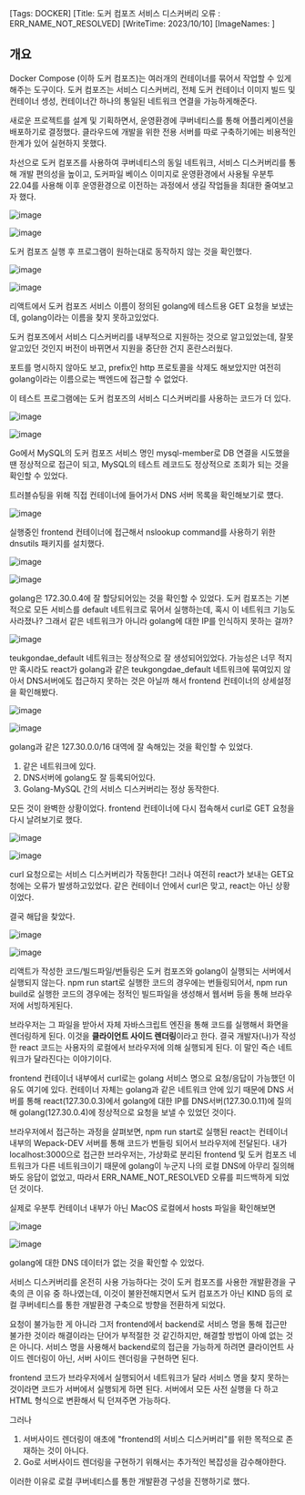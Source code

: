 [Tags: DOCKER]
[Title: 도커 컴포즈 서비스 디스커버리 오류 : ERR_NAME_NOT_RESOLVED]
[WriteTime: 2023/10/10]
[ImageNames: ]

## 개요

Docker Compose (이하 도커 컴포즈)는 여러개의 컨테이너를 묶어서 작업할 수 있게 해주는 도구이다. 도커 컴포즈는 서비스 디스커버리, 전체 도커 컨테이너 이미지 빌드 및 컨테이너 셍성, 컨테이너간 하나의 통일된 네트워크 연결을 가능하게해준다.

새로운 프로젝트를 설계 및 기획하면서, 운영환경에 쿠버네티스를 통해 어플리케이션을 배포하기로 결정했다. 클라우드에 개발을 위한 전용 서버를 따로 구축하기에는 비용적인 한계가 있어 실현하지 못했다.

차선으로 도커 컴포즈를 사용하여 쿠버네티스의 동일 네트워크, 서비스 디스커버리를 통해 개발 편의성을 높이고, 도커파일 베이스 이미지로 운영환경에서 사용될 우분투 22.04를 사용해 이후 운영환경으로 이전하는 과정에서 생길 작업들을 최대한 줄여보고자 했다. 

![image](https://res.craft.do/user/full/6deb5b3a-d995-5f97-e85b-e7c3c5f9702a/doc/44F64FDD-7128-41E7-93EB-17E111CC312B/89687131-2C78-47B5-890D-1312152A3E24_2/z4iLC5gumLY6mkLefOKZogiyy7u9OKeRxzbKh06DyKAz/Image.png)

![image](https://res.craft.do/user/full/6deb5b3a-d995-5f97-e85b-e7c3c5f9702a/doc/44F64FDD-7128-41E7-93EB-17E111CC312B/F12F9318-1739-42B9-8A4B-E78CD47E5F79_2/VGuirdVSfoVRkpAY9aQaoex2v47iLLmHnxj0Z9bATGEz/Image.png)

도커 컴포즈 실행 후 프로그램이 원하는대로 동작하지 않는 것을 확인했다. 

![image](https://res.craft.do/user/full/6deb5b3a-d995-5f97-e85b-e7c3c5f9702a/doc/44F64FDD-7128-41E7-93EB-17E111CC312B/28B4E0B6-1657-4577-9B21-C48C51974760_2/1PzqOb5jGjpBqESlgiNEJ6F0x5eGD9Gp8z7yLlmmM5Uz/Image.png)

![image](https://res.craft.do/user/full/6deb5b3a-d995-5f97-e85b-e7c3c5f9702a/doc/44F64FDD-7128-41E7-93EB-17E111CC312B/458D8C31-1B2C-4671-B02B-E1C8E8177095_2/MMMqXIVGIf4zirL5yGro0P8WbHdRh51y1nStxEKQeGEz/%202023-09-19%20%2012.44.17.png)

리액트에서  도커 컴포즈 서비스 이름이 정의된 golang에 테스트용 GET 요청을 보냈는데, golang이라는 이름을 찾지 못하고있었다.

도커 컴포즈에서 서비스 디스커버리를 내부적으로 지원하는 것으로 알고있었는데, 잘못 알고있던 것인지 버전이 바뀌면서 지원을 중단한 건지 혼란스러웠다.

포트를 명시하지 않아도 보고, prefix인 http 프로토콜을 삭제도 해보았지만 여전히 golang이라는 이름으로는 백엔드에 접근할 수 없었다.

이 테스트 프로그램에는 도커 컴포즈의 서비스 디스커버리를 사용하는 코드가 더 있다.

![image](https://res.craft.do/user/full/6deb5b3a-d995-5f97-e85b-e7c3c5f9702a/doc/44F64FDD-7128-41E7-93EB-17E111CC312B/9C2C9991-9FE5-4BAA-93F5-C0476BE27FE0_2/dzKtsodHVxBmZNLi1hT7AIFtIMvmzHxk6EtC4ZsOjh8z/Image.png)

![image](https://res.craft.do/user/full/6deb5b3a-d995-5f97-e85b-e7c3c5f9702a/doc/44F64FDD-7128-41E7-93EB-17E111CC312B/CEE4E6E8-3841-4EBA-9CAF-E0CCE8FE7B25_2/H9Ky6Nd9Ydib21asUx4dmfLMtxzlg6yhxuaLxSVBTqcz/Image.png)

Go에서 MySQL의 도커 컴포즈 서비스 명인 mysql-member로 DB 연결을 시도했을 땐 정상적으로 접근이 되고, MySQL의 테스트 레코드도 정상적으로 조회가 되는 것을 확인할 수 있었다.

트러블슈팅을 위해 직접 컨테이너에 들어가서 DNS 서버 목록을 확인해보기로 헀다.

![image](https://res.craft.do/user/full/6deb5b3a-d995-5f97-e85b-e7c3c5f9702a/doc/44F64FDD-7128-41E7-93EB-17E111CC312B/9DB865E0-2985-4661-AAC1-3284DD1FC838_2/ySXD1qz7XPIeWYymX5I9csOtIokGmlSJCgTd3DUx5zQz/Image.png)

실행중인 frontend 컨테이너에 접근해서 nslookup command를 사용하기 위한 dnsutils 패키지를 설치했다.

![image](https://res.craft.do/user/full/6deb5b3a-d995-5f97-e85b-e7c3c5f9702a/doc/44F64FDD-7128-41E7-93EB-17E111CC312B/32441C88-659C-4434-836F-8BDD13F14ED2_2/Cj9ksQRLjxmvZKI9UvNxCN6QQOqepCh7IZEslKakvRcz/Image.png)

![image](https://res.craft.do/user/full/6deb5b3a-d995-5f97-e85b-e7c3c5f9702a/doc/44F64FDD-7128-41E7-93EB-17E111CC312B/7A378C1C-BD94-4348-A700-5B5161CB632A_2/q3dtFZrByKwcuayQMhvNAuJx4NeQpxwhGN0k57UXgCAz/Image.png)

golang은 172.30.0.4에 잘 할당되어있는 것을 확인할 수 있었다. 도커 컴포즈는 기본적으로 모든 서비스를 default 네트워크로 묶어서 실행하는데, 혹시 이 네트워크 기능도 사라졌나? 그래서 같은 네트워크가 아니라 golang에 대한 IP를 인식하지 못하는 걸까?

![image](https://res.craft.do/user/full/6deb5b3a-d995-5f97-e85b-e7c3c5f9702a/doc/44F64FDD-7128-41E7-93EB-17E111CC312B/31C2F6CD-C119-4954-B4A9-09DD678E3848_2/OJWbP7lOh2Aq9zbeOVHrCXLJiBLzjHVWfHJwRZieSJsz/Image.png)

teukgondae_default 네트워크는 정상적으로 잘 생성되어있었다. 가능성은 너무 적지만 혹시라도 react가 golang과 같은 teukgongdae_default 네트워크에 묶여있지 않아서 DNS서버에도 접근하지 못하는 것은 아닐까 해서 frontend 컨테이너의 상세설정을 확인해봤다.

![image](https://res.craft.do/user/full/6deb5b3a-d995-5f97-e85b-e7c3c5f9702a/doc/44F64FDD-7128-41E7-93EB-17E111CC312B/DCB4463B-D2E2-495B-8FB5-24A5845136A4_2/DQM44cDBxkqZ1dyO3lEJ5v9ybS4drNPjrKNcUxCtDqAz/Image.png)

![image](https://res.craft.do/user/full/6deb5b3a-d995-5f97-e85b-e7c3c5f9702a/doc/44F64FDD-7128-41E7-93EB-17E111CC312B/4DA2780B-C6D2-4DCC-A690-F79BFBA624EF_2/WgouzywcQQKwjIWJLyLoANJOpTOUiTuS8yiHU98Npkwz/%202023-09-19%20%201.39.38.png)

golang과 같은 127.30.0.0/16 대역에 잘 속해있는 것을 확인할 수 있었다.


1. 같은 네트워크에 있다.
2. DNS서버에 golang도 잘 등록되어있다.
3. Golang-MySQL 간의 서비스 디스커버리는 정상 동작한다.

모든 것이 완벽한 상황이었다. frontend 컨테이너에 다시 접속해서 curl로 GET 요청을 다시 날려보기로 했다.

![image](https://res.craft.do/user/full/6deb5b3a-d995-5f97-e85b-e7c3c5f9702a/doc/44F64FDD-7128-41E7-93EB-17E111CC312B/1D782A58-533C-436E-9E85-859B7480DE3F_2/C6qhgPnRJGMO5CjFkOC1YhMKxB76OfEUEFwgs6jmrEcz/Image.png)

![image](https://res.craft.do/user/full/6deb5b3a-d995-5f97-e85b-e7c3c5f9702a/doc/44F64FDD-7128-41E7-93EB-17E111CC312B/C0FE48B6-459F-4212-A6B1-48C1170BD8EA_2/MYz6UyOOdUrDApNYwYONhDxwKSdxbDi3eTKyxsRVzkYz/Image.png)

curl 요청으로는 서비스 디스커버리가 작동한다! 그러나 여전히 react가 보내는 GET요청에는 오류가 발생하고있었다. 같은 컨테이너 안에서 curl은 맞고, react는 아닌 상황이었다.

결국 해답을 찾았다.

![image](https://res.craft.do/user/full/6deb5b3a-d995-5f97-e85b-e7c3c5f9702a/doc/44F64FDD-7128-41E7-93EB-17E111CC312B/6F86439F-8A40-4383-93A7-7EFBD12A4E96_2/8zaNAnDVUyKziwjkod0EEMq1xSHdJrPVBq0025fi97gz/Image.png)

![image](https://res.craft.do/user/full/6deb5b3a-d995-5f97-e85b-e7c3c5f9702a/doc/44F64FDD-7128-41E7-93EB-17E111CC312B/C381D49D-6B6D-44DA-83A1-3369E5C5CEAA_2/NuOuYLzK4z6Cnpj865E3yMSstGXO98cNHnj6fvo9GOsz/Image.png)

리액트가 작성한 코드/빌드파일/번들링은 도커 컴포즈와 golang이 실행되는 서버에서 실행되지 않는다. npm run start로 실행한 코드의 경우에는 번들링되어서, npm run build로 실행한 코드의 경우에는 정적인 빌드파일을 생성해서 웹서버 등을 통해 브라우저에 서빙하게된다.

브라우저는 그 파일을 받아서 자체 자바스크립트 엔진을 통해 코드를 실행해서 화면을 렌더링하게 된다. 이것을 **클라이언트 사이드 렌더링**이라고 한다. 결국 개발자(나)가 작성한 react 코드는 사용자의 로컬에서 브라우저에 의해 실행되게 된다. 이 말인 즉슨 네트워크가 달라진다는 이야기이다.

frontend 컨테이너 내부에서 curl로는 golang 서비스 명으로 요청/응답이 가능했던 이유도 여기에 있다. 컨테이너 자체는 golang과 같은 네트워크 안에 있기 때문에 DNS 서버를 통해 react(127.30.0.3)에서 golang에 대한 IP를 DNS서버(127.30.0.11)에 질의해 golang(127.30.0.4)에 정상적으로 요청을 보낼 수 있었던 것이다.

브라우저에서 접근하는 과정을 살펴보면, npm run start로 실행된 react는 컨테이너 내부의 Wepack-DEV 서버를 통해 코드가 번들링 되어서 브라우저에 전달된다. 내가 localhost:3000으로 접근한 브라우저는, 가상화로 분리된 frontend 및 도커 컴포즈 네트워크가 다른 네트워크이기 때문에 golang이 누군지 나의 로컬 DNS에 아무리 질의해봐도 응답이 없었고, 따라서 ERR_NAME_NOT_RESOLVED 오류를 피드백하게 되었던 것이다.

실제로 우분투 컨테이너 내부가 아닌 MacOS 로컬에서 hosts 파일을 확인해보면

![image](https://res.craft.do/user/full/6deb5b3a-d995-5f97-e85b-e7c3c5f9702a/doc/44F64FDD-7128-41E7-93EB-17E111CC312B/4B951977-ECEF-4BC5-94A2-3AC104A401DF_2/Ung5730OGijkwm2z9BSlCMQIEGJccJofqalG5sxifW8z/Image.png)

![image](https://res.craft.do/user/full/6deb5b3a-d995-5f97-e85b-e7c3c5f9702a/doc/44F64FDD-7128-41E7-93EB-17E111CC312B/2C40FA42-CF0A-4084-A0D1-03A0D2D57296_2/yFyyZrvUbSvqJRdFy05SRI5CDTR4YT1yE3EKpNebRtkz/Image.png)

golang에 대한 DNS 데이터가 없는 것을 확인할 수 있었다.

서비스 디스커버리를 온전히 사용 가능하다는 것이 도커 컴포즈를 사용한 개발환경을 구축의 큰 이유 중 하나였는데, 이것이 불완전해지면서 도커 컴포즈가 아닌 KIND 등의 로컬 쿠버네티스를 통한 개발환경 구축으로 방향을 전환하게 되었다.

요청이 불가능한 게 아니라 그저 frontend에서 backend로 서비스 명을 통해 접근만 불가한 것이라 해결이라는 단어가 부적절한 것 같긴하지만, 해결할 방법이 아예 없는 것은 아니다. 서비스 명을 사용해서 backend로의 접근을 가능하게 하려면 클라이언트 사이드 렌더링이 아닌, 서버 사이드 렌더링을 구현하면 된다. 

frontend 코드가 브라우저에서 실행되어서 네트워크가 달라 서비스 명을 찾지 못하는 것이라면 코드가 서버에서 실행되게 하면 된다. 서버에서 모든 사전 실행을 다 하고 HTML 형식으로 변환해서 틱 던져주면 가능하다.

그러나


1. 서버사이드 렌더링이 애초에 \"frontend의 서비스 디스커버리\"를 위한 목적으로 존재하는 것이 아니다.
2. Go로 서버사이드 렌더링을 구현하기 위해서는 추가적인 복잡성을 감수해야한다.

이러한 이유로 로컬 쿠버네티스를 통한 개발환경 구성을 진행하기로 했다.
